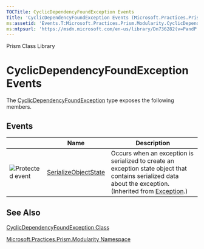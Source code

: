 ```yaml
---
TOCTitle: CyclicDependencyFoundException Events
Title: 'CyclicDependencyFoundException Events (Microsoft.Practices.Prism.Modularity)'
ms:assetid: 'Events.T:Microsoft.Practices.Prism.Modularity.CyclicDependencyFoundException'
ms:mtpsurl: 'https://msdn.microsoft.com/en-us/library/Dn736282(v=PandP.50)'
---
```


Prism Class Library

CyclicDependencyFoundException Events
=====================================

The [CyclicDependencyFoundException](https://msdn.microsoft.com/library/microsoft.practices.prism.modularity.cyclicdependencyfoundexception) type exposes the following members.

Events
------

<span id="eventTableToggle"></span>
<table>

<thead>
<tr class="header">
<th> </th>
<th>Name</th>
<th>Description</th>
</tr>
</thead>
<tbody>
<tr class="odd">
<td><img src="https://msdn.microsoft.com/en-us/Dn736282.protevent(en-us,PandP.50).gif" title="Protected event" /></td>
<td><a href="http://msdn.microsoft.com/en-us/library/ee332915">SerializeObjectState</a></td>
<td><div class="summary">
Occurs when an exception is serialized to create an exception state object that contains serialized data about the exception.
</div>
(Inherited from <a href="http://msdn.microsoft.com/en-us/library/c18k6c59">Exception</a>.)</td>
</tr>
</tbody>
</table>

See Also
--------


[CyclicDependencyFoundException Class](https://msdn.microsoft.com/library/microsoft.practices.prism.modularity.cyclicdependencyfoundexception)

[Microsoft.Practices.Prism.Modularity Namespace](https://msdn.microsoft.com/library/microsoft.practices.prism.modularity)
